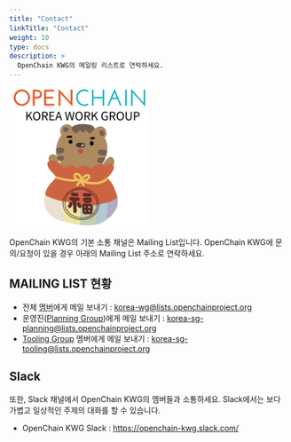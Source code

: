 ```yaml
---
title: "Contact"
linkTitle: "Contact"
weight: 10
type: docs
description: >
  OpenChain KWG의 메일링 리스트로 연락하세요.
---
```


<div ><span class="image fit">
  <img src="openchain-kwg-newyear-02.png" width="50%">
</div>

OpenChain KWG의 기본 소통 채널은 Mailing List입니다. OpenChain KWG에 문의/요청이 있을 경우 아래의 Mailing List 주소로 연락하세요. 

## MAILING LIST 현황

* 전체 [멤버](../member)에게 메일 보내기 : korea-wg@lists.openchainproject.org
* 운영진([Planning Group](../../subgroup/planning))에게 메일 보내기 : korea-sg-planning@lists.openchainproject.org
* [Tooling Group](../../subgroup/tooling) 멤버에게 메일 보내기 : korea-sg-tooling@lists.openchainproject.org


## Slack

또한, Slack 채널에서 OpenChain KWG의 멤버들과 소통하세요. Slack에서는 보다 가볍고 일상적인 주제의 대화를 할 수 있습니다. 

* OpenChain KWG Slack : https://openchain-kwg.slack.com/